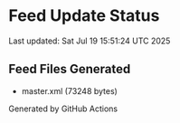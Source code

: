 # Feed Update Status
Last updated: Sat Jul 19 15:51:24 UTC 2025

## Feed Files Generated
- master.xml (73248 bytes)

Generated by GitHub Actions

